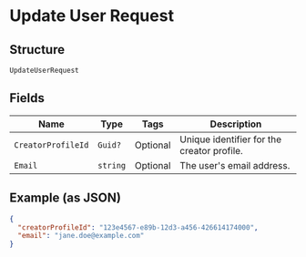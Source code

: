 
# Update User Request

## Structure

`UpdateUserRequest`

## Fields

| Name | Type | Tags | Description |
|  --- | --- | --- | --- |
| `CreatorProfileId` | `Guid?` | Optional | Unique identifier for the creator profile. |
| `Email` | `string` | Optional | The user's email address. |

## Example (as JSON)

```json
{
  "creatorProfileId": "123e4567-e89b-12d3-a456-426614174000",
  "email": "jane.doe@example.com"
}
```

